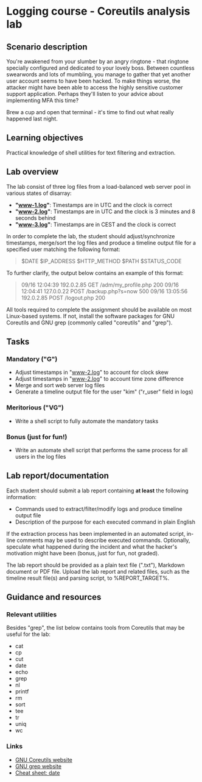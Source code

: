 <!--
SPDX-FileCopyrightText: © 2023 Menacit AB <foss@menacit.se>
SPDX-License-Identifier: CC-BY-SA-4.0
X-Context: Logging course - Coreutils analysis lab
-->

# Logging course - Coreutils analysis lab

## Scenario description
You're awakened from your slumber by an angry ringtone - that ringtone specially configured and
dedicated to your lovely boss. Between countless swearwords and lots of mumbling, you manage to
gather that yet another user account seems to have been hacked. To make things worse, the attacker
might have been able to access the highly sensitive customer support application. Perhaps they'll
listen to your advice about implementing MFA this time?  
  
Brew a cup and open that terminal - it's time to find out what really happened last night.


## Learning objectives
Practical knowledge of shell utilities for text filtering and extraction.


## Lab overview
The lab consist of three log files from a load-balanced web server pool in various states of
disarray:
- **"www-1.log"**: Timestamps are in UTC and the clock is correct
- **"www-2.log"**: Timestamps are in UTC and the clock is 3 minutes and 8 seconds behind
- **"www-3.log"**: Timestamps are in CEST and the clock is correct
  
In order to complete the lab, the student should adjust/synchronize timestamps, merge/sort the log 
files and produce a timeline output file for a specified user matching the following format:
> $DATE $IP_ADDRESS $HTTP_METHOD $PATH $STATUS_CODE

To further clarify, the output below contains an example of this format:
> 09/16 12:04:39 192.0.2.85 GET /adm/my_profile.php 200
> 09/16 12:04:41 127.0.0.22 POST /backup.php?s=now 500
> 09/16 13:05:56 192.0.2.85 POST /logout.php 200

All tools required to complete the assignment should be available on most Linux-based systems.
If not, install the software packages for GNU Coreutils and GNU grep (commonly called "coreutils"
and "grep").


## Tasks

### Mandatory ("G")
- Adjust timestamps in "www-2.log" to account for clock skew 
- Adjust timestamps in "www-2.log" to account time zone difference
- Merge and sort web server log files
- Generate a timeline output file for the user "kim" ("r_user" field in logs)


### Meritorious ("VG")
- Write a shell script to fully automate the mandatory tasks


### Bonus (just for fun!)
- Write an automate shell script that performs the same process for all users in the log files


## Lab report/documentation
Each student should submit a lab report containing **at least** the following information:
- Commands used to extract/filter/modify logs and produce timeline output file
- Description of the purpose for each executed command in plain English

If the extraction process has been implemented in an automated script, in-line comments may be used
to describe executed commands. Optionally, speculate what happened during the incident and what the
hacker's motivation might have been (bonus, just for fun, not graded).  
  
The lab report should be provided as a plain text file (".txt"), Markdown document or PDF file.
Upload the lab report and related files, such as the timeline result file(s) and parsing script,
to %REPORT_TARGET%.


## Guidance and resources

### Relevant utilities 
Besides "grep", the list below contains tools from Coreutils that may be useful for the lab:
- cat
- cp
- cut
- date
- echo
- grep
- nl
- printf
- rm
- sort
- tee
- tr
- uniq
- wc

### Links
- [GNU Coreutils website](https://www.gnu.org/software/coreutils/)
- [GNU grep website](https://www.gnu.org/software/grep/)
- [Cheat sheet: date](https://www.cyberciti.biz/faq/linux-unix-formatting-dates-for-display/)
